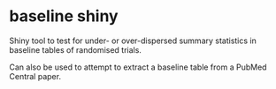 # baseline shiny
Shiny tool to test for under- or over-dispersed summary statistics in baseline tables of randomised trials.

Can also be used to attempt to extract a baseline table from a PubMed Central paper.